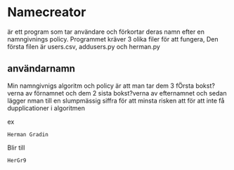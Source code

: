 # Namecreator

är ett program som tar användare och förkortar deras namn efter en namngivnings policy. Programmet kräver 3 olika filer för att fungera,
Den första filen är users.csv, addusers.py och herman.py

## användarnamn

Min namngivnigs algoritm och policy är att man tar dem 3 fÖrsta bokst?verna av förnamnet och dem 2 sista bokst?verna av efternamnet och sedan lägger nman till en slumpmässig siffra för att
minsta risken att för att inte få dupplicationer i algoritmen

ex

    Herman Gradin

Blir till

    HerGr9



